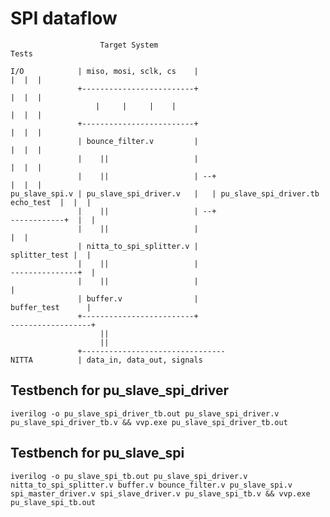 # SPI dataflow

```text
                    Target System                                                       Tests
                                                                                            
I/O            | miso, mosi, sclk, cs    |                                             |  |  |
               +-------------------------+                                             |  |  |
                   |     |     |    |                                                  |  |  |
               +-------------------------+                                             |  |  |
               | bounce_filter.v         |                                             |  |  |
               |    ||                   |                                             |  |  |
               |    ||                   | --+                                         |  |  |
pu_slave_spi.v | pu_slave_spi_driver.v   |   | pu_slave_spi_driver.tb       echo_test  |  |  |
               |    ||                   | --+                             ------------+  |  |
               |    ||                   |                                                |  |
               | nitta_to_spi_splitter.v |                                  splitter_test |  |
               |    ||                   |                                 ---------------+  |
               |    ||                   |                                                   |
               | buffer.v                |                                  buffer_test      |
               +-------------------------+                                 ------------------+
                    ||
                    ||
               +--------------------------------
NITTA          | data_in, data_out, signals
```

## Testbench for pu_slave_spi_driver

`iverilog -o pu_slave_spi_driver_tb.out pu_slave_spi_driver.v pu_slave_spi_driver_tb.v && vvp.exe pu_slave_spi_driver_tb.out`

## Testbench for pu_slave_spi

`iverilog -o pu_slave_spi_tb.out pu_slave_spi_driver.v nitta_to_spi_splitter.v buffer.v bounce_filter.v pu_slave_spi.v spi_master_driver.v spi_slave_driver.v pu_slave_spi_tb.v && vvp.exe pu_slave_spi_tb.out`

